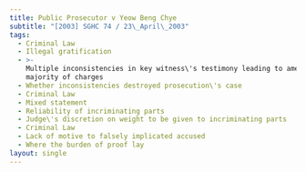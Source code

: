 ```yaml
---
title: Public Prosecutor v Yeow Beng Chye
subtitle: "[2003] SGHC 74 / 23\_April\_2003"
tags:
  - Criminal Law
  - Illegal gratification
  - >-
    Multiple inconsistencies in key witness\'s testimony leading to amendment of
    majority of charges
  - Whether inconsistencies destroyed prosecution\'s case
  - Criminal Law
  - Mixed statement
  - Reliability of incriminating parts
  - Judge\'s discretion on weight to be given to incriminating parts
  - Criminal Law
  - Lack of motive to falsely implicated accused
  - Where the burden of proof lay
layout: single
---
```


